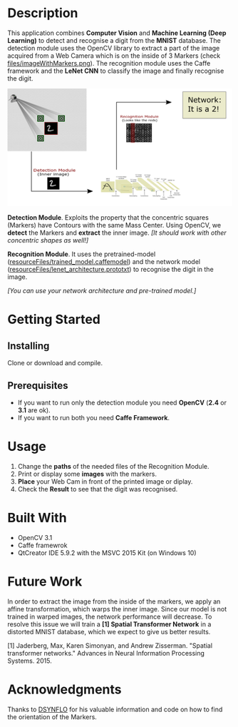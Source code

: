 # Description

This application combines **Computer Vision** and **Machine Learning (Deep Learning)** to detect and recognise a digit from the **MNIST** database. The detection module uses the OpenCV library to extract a part of the image acquired from a Web Camera which is on the inside of 3 Markers (check [files/imageWithMarkers.png](files/imageWithMarkers.png)). The recognition module uses the Caffe framework and the **LeNet CNN** to classify the image and finally recognise the digit.


![1](README_Image.png "Image")


**Detection Module**. Exploits the property that the concentric squares (Markers) have Contours with the same Mass Center. Using OpenCV, we **detect** the Markers and **extract** the inner image. 
*[It should work with other concentric shapes as well!]*

**Recognition Module**. It uses the pretrained-model ([resourceFiles/trained_model.caffemodel](resourceFiles/trained_model.caffemodel)) and the network model ([resourceFiles/lenet_architecture.prototxt](resourceFiles/lenet_architecture.prototxt)) to recognise the digit in the image.

*[You can use your network architecture and pre-trained model.]*


# Getting Started
## Installing
Clone or download and compile.

## Prerequisites

* If you want to run only the detection module you need **OpenCV** (**2.4** or **3.1** are ok).
* If you want to run both you need **Caffe Framework**.


# Usage

1. Change the **paths** of the needed files of the Recognition Module. 
1. Print or display some **images** with the markers.
1. **Place** your Web Cam in front of the printed image or diplay.
1. Check the **Result** to see that the digit was recognised.


# Built With
* OpenCV 3.1
* Caffe framewrok
* QtCreator IDE 5.9.2 with the MSVC 2015 Kit (on Windows 10)


# Future Work

In order to extract the image from the inside of the markers, we apply an affine transformation, which warps the inner image. Since our model is not trained in warped images, the network performance will decrease. To resolve this issue we will train a **[1] Spatial Transformer Network** in a distorted MNIST database, which we expect to give us better results.

[1] Jaderberg, Max, Karen Simonyan, and Andrew Zisserman. "Spatial transformer networks." Advances in Neural Information Processing Systems. 2015.


# Acknowledgments

Thanks to [DSYNFLO](http://dsynflo.blogspot.ch/2014/10/opencv-qr-code-detection-and-extraction.html) for his valuable information and code on how to find the orientation of the Markers.

